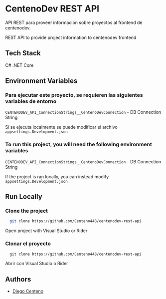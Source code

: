 
# CentenoDev REST API

API REST para proveer información sobre proyectos al frontend de centenodev.

REST API to provide project information to centenodev frontend


## Tech Stack

C# .NET Core
## Environment Variables

### Para ejecutar este proyecto, se requieren las siguientes variables de entorno

`CENTENODEV_API_ConnectionStrings__CentenoDevConnection` - DB Connection String

Si se ejecuta localmente se puede modificar el archivo `appsettings.Development.json`

### To run this project, you will need the following environment variables

`CENTENODEV_API_ConnectionStrings__CentenoDevConnection` - DB Connection String

If the project is ran locally, you can instead modify `appsettings.Development.json`

  
## Run Locally

### Clone the project   

```bash
  git clone https://github.com/Centeno448/centenodev-rest-api
```

Open project with Visual Studio or Rider  

### Clonar el proyecto

```bash
  git clone https://github.com/Centeno448/centenodev-rest-api
```
 
Abrir con Visual Studio o Rider
  
## Authors

- [Diego Centeno](https://github.com/Centeno448)
